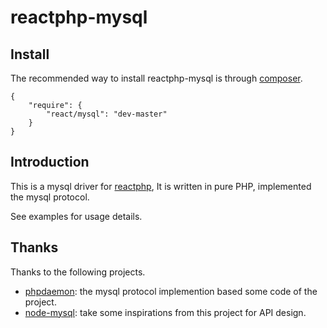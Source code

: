reactphp-mysql
===============

## Install

The recommended way to install reactphp-mysql is through [composer](http://getcomposer.org).

```
{
    "require": {
        "react/mysql": "dev-master"
    }
}
```

## Introduction	

This is a mysql driver for [reactphp](https://github.com/reactphp/react), It is written 
in pure PHP, implemented the mysql protocol.

See examples for usage details.

## Thanks

Thanks to the following projects.

* [phpdaemon](https://github.com/kakserpom/phpdaemon): the mysql protocol implemention based some code of the project.
* [node-mysql](https://raw.github.com/felixge/node-mysql): take some inspirations from this project for API design.

